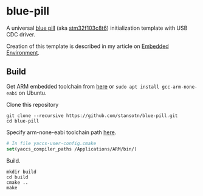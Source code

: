 # blue-pill
A universal [blue pill](https://hackaday.com/2017/03/30/the-2-32-bit-arduino-with-debugging/) (aka [stm32f103c8t6](https://www.st.com/en/microcontrollers-microprocessors/stm32f103c8.html)) initialization template with USB CDC driver.

Creation of this template is described in my article on [Embedded Environment](stansotn.com/embedded_environment).

## Build
Get  ARM embedded toolchain from [here](https://developer.arm.com/tools-and-software/open-source-software/developer-tools/gnu-toolchain/gnu-rm/downloads) or `sudo apt install gcc-arm-none-eabi` on Ubuntu.

Clone this repository
```shell
git clone --recursive https://github.com/stansotn/blue-pill.git
cd blue-pill
```

Specify arm-none-eabi toolchain path [here](https://github.com/stansotn/windrider/blob/b504cc1aba64b46fe6b5661b652663123e7398de/yaccs-user-config.cmake#L4).
```cmake
# In file yaccs-user-config.cmake
set(yaccs_compiler_paths /Applications/ARM/bin/)
```

Build.
```
mkdir build
cd build
cmake ..
make
```